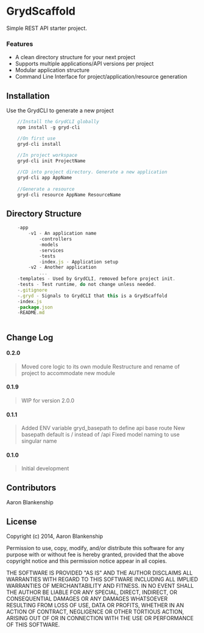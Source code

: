 GrydScaffold
=========
Simple REST API starter project.

### Features
  - A clean directory structure for your next project
  - Supports multiple applications/API versions per project
  - Modular application structure
  - Command Line Interface for project/application/resource generation

Installation
----
Use the GrydCLI to generate a new project
```js
    //Install the GrydCLI globally
    npm install -g gryd-cli

    //On first use
    gryd-cli install
    
    //In project workspace
    gryd-cli init ProjectName

    //CD into project directory. Generate a new application
    gryd-cli app AppName
    
    //Generate a resource
    gryd-cli resource AppName ResourceName
```

Directory Structure
----
```js
    -app
        -v1 - An application name
            -controllers
            -models
            -services
            -tests
            -index.js - Application setup
        -v2 - Another application
            ...
    -templates - Used by GrydCLI, removed before project init.
    -tests - Test runtime, do not change unless needed.
    -.gitignore
    -.gryd - Signals to GrydCLI that this is a GrydScaffold
    -index.js
    -package.json
    -README.md
    
```

Change Log
----
#### 0.2.0
>Moved core logic to its own module
>Restructure and rename of project to accommodate new module

#### 0.1.9
>WIP for version 2.0.0

#### 0.1.1
>Added ENV variable gryd_basepath to define api base route
>New basepath default is / instead of /api
>Fixed model naming to use singular name

#### 0.1.0
>Initial development


Contributors
----
Aaron Blankenship


License
----

Copyright (c) 2014, Aaron Blankenship

Permission to use, copy, modify, and/or distribute this software for any purpose with or without fee is hereby granted, provided that the above copyright notice and this permission notice appear in all copies.

THE SOFTWARE IS PROVIDED "AS IS" AND THE AUTHOR DISCLAIMS ALL WARRANTIES WITH REGARD TO THIS SOFTWARE INCLUDING ALL IMPLIED WARRANTIES OF MERCHANTABILITY AND FITNESS. IN NO EVENT SHALL THE AUTHOR BE LIABLE FOR ANY SPECIAL, DIRECT, INDIRECT, OR CONSEQUENTIAL DAMAGES OR ANY DAMAGES WHATSOEVER RESULTING FROM LOSS OF USE, DATA OR PROFITS, WHETHER IN AN ACTION OF CONTRACT, NEGLIGENCE OR OTHER TORTIOUS ACTION, ARISING OUT OF OR IN CONNECTION WITH THE USE OR PERFORMANCE OF THIS SOFTWARE.